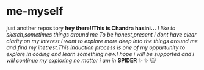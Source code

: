 # me-myself
just another repository
**hey there!!This is Chandra hasini...**
_I like to sketch,sometimes things around me_
*To be honest,present i dont have clear clarity on my interest.I want to explore more deep into the things around me and find my inetrest.This induction process is one of my oppurtunity to explore in coding and learn something new.I hope i will be supported and i will continue my exploring no matter i am in* **SPIDER** 
:sparkles: :sparkles: :cat:
